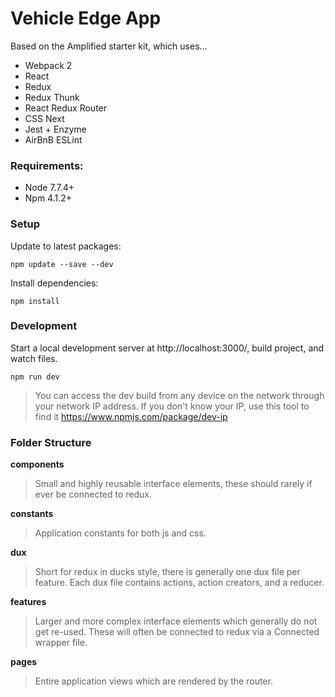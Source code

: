 # Vehicle Edge App

Based on the Amplified starter kit, which uses...

- Webpack 2  
- React  
- Redux  
- Redux Thunk
- React Redux Router
- CSS Next
- Jest + Enzyme
- AirBnB ESLint  
  

### Requirements:
- Node 7.7.4+  
- Npm 4.1.2+  


### Setup
Update to latest packages:  
```
npm update --save --dev
```

Install dependencies:  
```
npm install
```


### Development
Start a local development server at http://localhost:3000/, build project, and watch files.
```
npm run dev
```
> You can access the dev build from any device on the network through your network IP address. If you don't know your IP, use this tool to find it https://www.npmjs.com/package/dev-ip  


### Folder Structure
__components__  
> Small and highly reusable interface elements, these should rarely if ever be connected to redux.  

__constants__  
> Application constants for both js and css.  

__dux__  
> Short for redux in ducks style, there is generally one dux file per feature. Each dux file contains actions, action creators, and a reducer.  

__features__  
> Larger and more complex interface elements which generally do not get re-used. These will often be connected to redux via a Connected wrapper file.

__pages__  
> Entire application views which are rendered by the router.
